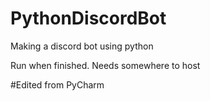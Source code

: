 # PythonDiscordBot
Making a discord bot using python

Run when finished. Needs somewhere to host

#Edited from PyCharm

